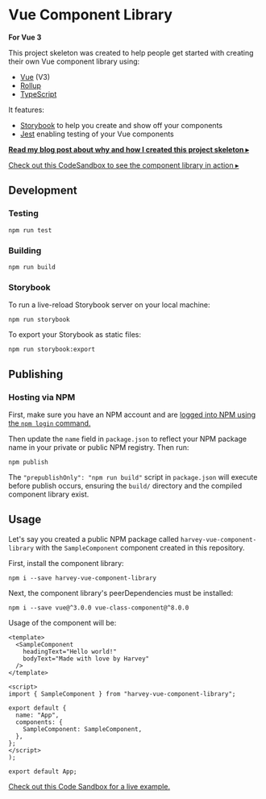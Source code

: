 # Vue Component Library

**For Vue 3**

This project skeleton was created to help people get started with creating their own Vue component library using:

- [Vue](https://vuejs.org/) (V3)
- [Rollup](https://github.com/rollup/rollup)
- [TypeScript](https://www.typescriptlang.org/)

It features:

- [Storybook](https://storybook.js.org/) to help you create and show off your components
- [Jest](https://jestjs.io/) enabling testing of your Vue components

[**Read my blog post about why and how I created this project skeleton ▸**](https://blog.harveydelaney.com/creating-your-own-vue-component-library/)

[Check out this CodeSandbox to see the component library in action ▸](https://codesandbox.io/s/silly-taussig-zm0ni?file=/src/App.vue)

## Development

### Testing

```
npm run test
```

### Building

```
npm run build
```

### Storybook

To run a live-reload Storybook server on your local machine:

```
npm run storybook
```

To export your Storybook as static files:

```
npm run storybook:export
```

## Publishing

### Hosting via NPM

First, make sure you have an NPM account and are [logged into NPM using the `npm login` command.](https://docs.npmjs.com/creating-a-new-npm-user-account)

Then update the `name` field in `package.json` to reflect your NPM package name in your private or public NPM registry. Then run:

```
npm publish
```

The `"prepublishOnly": "npm run build"` script in `package.json` will execute before publish occurs, ensuring the `build/` directory and the compiled component library exist.

## Usage

Let's say you created a public NPM package called `harvey-vue-component-library` with the `SampleComponent` component created in this repository.

First, install the component library:

```
npm i --save harvey-vue-component-library
```

Next, the component library's peerDependencies must be installed:

```
npm i --save vue@^3.0.0 vue-class-component@^8.0.0
```

Usage of the component will be:

```
<template>
  <SampleComponent
    headingText="Hello world!"
    bodyText="Made with love by Harvey"
  />
</template>

<script>
import { SampleComponent } from "harvey-vue-component-library";

export default {
  name: "App",
  components: {
    SampleComponent: SampleComponent,
  },
};
</script>
);

export default App;
```

[Check out this Code Sandbox for a live example.](https://codesandbox.io/s/silly-taussig-zm0ni?file=/src/App.vue)
